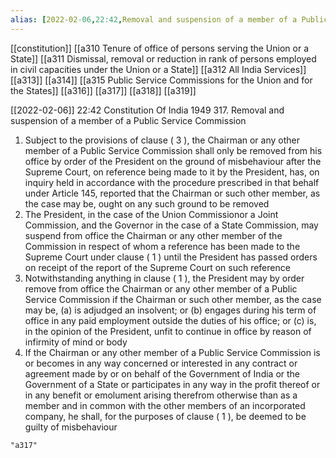 ```yaml
---
alias: [2022-02-06,22:42,Removal and suspension of a member of a Public Service Commission]
---
```

[[constitution]] [[a310 Tenure of office of persons serving the Union or a State]] [[a311 Dismissal, removal or reduction in rank of persons employed in civil capacities under the Union or a State]] [[a312 All India Services]] [[a313]] [[a314]] [[a315 Public Service Commissions for the Union and for the States]] [[a316]] [[a317]] [[a318]] [[a319]]

[[2022-02-06]] 22:42
Constitution Of India 1949
317. Removal and suspension of a member of a Public Service Commission
1) Subject to the provisions of clause ( 3 ), the Chairman or any other member of a Public Service Commission shall only be removed from his office by order of the President on the ground of misbehaviour after the Supreme Court, on reference being made to it by the President, has, on inquiry held in accordance with the procedure prescribed in that behalf under Article 145, reported that the Chairman or such other member, as the case may be, ought on any such ground to be removed
2) The President, in the case of the Union Commissionor a Joint Commission, and the Governor in the case of a State Commission, may suspend from office the Chairman or any other member of the Commission in respect of whom a reference has been made to the Supreme Court under clause ( 1 ) until the President has passed orders on receipt of the report of the Supreme Court on such reference
3) Notwithstanding anything in clause ( 1 ), the President may by order remove from office the Chairman or any other member of a Public Service Commission if the Chairman or such other member, as the case may be,
(a) is adjudged an insolvent; or
(b) engages during his term of office in any paid employment outside the duties of his office; or
(c) is, in the opinion of the President, unfit to continue in office by reason of infirmity of mind or body
4) If the Chairman or any other member of a Public Service Commission is or becomes in any way concerned or interested in any contract or agreement made by or on behalf of the Government of India or the Government of a State or participates in any way in the profit thereof or in any benefit or emolument arising therefrom otherwise than as a member and in common with the other members of an incorporated company, he shall, for the purposes of clause ( 1 ), be deemed to be guilty of misbehaviour
```query
"a317"
```